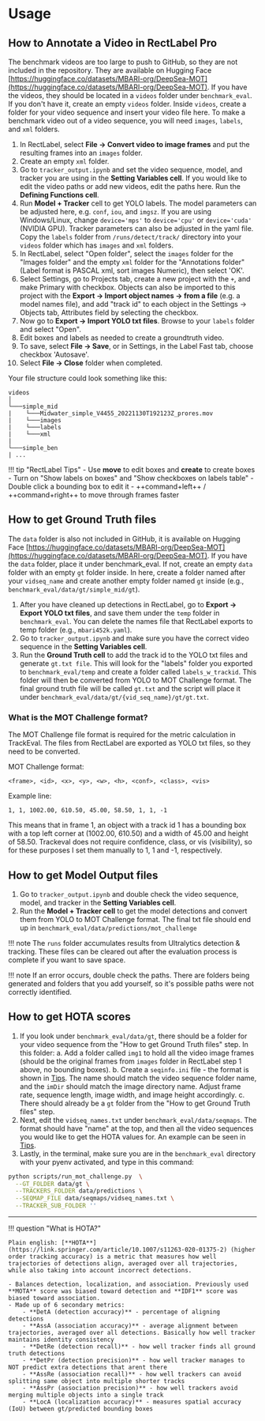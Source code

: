 # Usage 

## How to Annotate a Video in RectLabel Pro

The benchmark videos are too large to push to GitHub, so they are not included in the repository. They are available on Hugging Face [https://huggingface.co/datasets/MBARI-org/DeepSea-MOT](https://huggingface.co/datasets/MBARI-org/DeepSea-MOT). If you have the videos, they should be located in a `videos` folder under `benchmark_eval`. If you don't have it, create an empty `videos` folder. Inside `videos`, create a folder for your video sequence and insert your video file here. To make a benchmark video out of a video sequence, you will need `images`, `labels`, and `xml` folders. 

1. In RectLabel, select **File -> Convert video to image frames** and put the resulting frames into an `images` folder. 
2. Create an empty `xml` folder. 
3. Go to `tracker_output.ipynb` and set the video sequence, model, and tracker you are using in the **Setting Variables cell**. If you would like to edit the video paths or add new videos, edit the paths here. Run the **Defining Functions cell**.
4. Run **Model + Tracker** cell to get YOLO labels. The model parameters can be adjusted here, e.g. `conf`, `iou`, and `imgsz`. If you are using Windows/Linux, change `device='mps'` to `device='cpu'` or `device='cuda'` (NVIDIA GPU). Tracker parameters can also be adjusted in the yaml file. Copy the `labels` folder from `/runs/detect/track/` directory into your `videos` folder which has `images` and `xml` folders.
5. In RectLabel, select "Open folder", select the `images` folder for the "Images folder" and the empty `xml` folder for the "Annotations folder" (Label format is PASCAL xml, sort images Numeric), then select 'OK'.
6. Select Settings, go to Projects tab, create a new project with the `+`, and make Primary with checkbox. Objects can also be imported to this project with the **Export -> Import object names -> from a file** (e.g. a model names file), and add "track id" to each object in the Settings -> Objects tab, Attributes field by selecting the checkbox.
7. Now go to **Export -> Import YOLO txt files**. Browse to your `labels` folder and select "Open".
8. Edit boxes and labels as needed to create a groundtruth video.
9. To save, select **File -> Save**, or in Settings, in the Label Fast tab, choose checkbox 'Autosave'.
10. Select **File -> Close** folder when completed.

Your file structure could look something like this:

```
videos  
│
└───simple_mid
|    └───Midwater_simple_V4455_20221130T192123Z_prores.mov
|    └───images
|    └───labels  
|    └───xml
| 
└───simple_ben
| ...
```

!!! tip "RectLabel Tips"
    - Use **move** to edit boxes and **create** to create boxes
    - Turn on "Show labels on boxes" and "Show checkboxes on labels table"
    - Double click a bounding box to edit it
    - ++command+left++ / ++command+right++ to move through frames faster

## How to get Ground Truth files

The `data` folder is also not included in GitHub, it is available on Hugging Face [https://huggingface.co/datasets/MBARI-org/DeepSea-MOT](https://huggingface.co/datasets/MBARI-org/DeepSea-MOT). If you have the `data` folder, place it under benchmark_eval. If not, create an empty `data` folder with an empty `gt` folder inside. In here, create a folder named after your `vidseq_name` and create another empty folder named `gt` inside (e.g., `benchmark_eval/data/gt/simple_mid/gt`).

1. After you have cleaned up detections in RectLabel, go to **Export -> Export YOLO txt files**, and save them under the `temp` folder in `benchmark_eval`. You can delete the names file that RectLabel exports to temp folder (e.g., `mbari452k.yaml`).
2. Go to `tracker_output.ipynb` and make sure you have the correct video sequence in the **Setting Variables cell**.
3. Run the **Ground Truth cell** to add the track id to the YOLO txt files and generate `gt.txt file`. This will look for the "labels" folder you exported to `benchmark_eval/temp` and create a folder called `labels_w_trackid`. This folder will then be converted from YOLO to MOT Challenge format. The final ground truth file will be called `gt.txt` and the script will place it under `benchmark_eval/data/gt/{vid_seq_name}/gt/gt.txt`.

### What is the MOT Challenge format?

The MOT Challenge file format is required for the metric calculation in TrackEval. The files from RectLabel are exported as YOLO txt files, so they need to be converted. 

MOT Challenge format:

```
<frame>, <id>, <x>, <y>, <w>, <h>, <conf>, <class>, <vis>
```

Example line:

```
1, 1, 1002.00, 610.50, 45.00, 58.50, 1, 1, -1
```

This means that in frame 1, an object with a track id 1 has a bounding box with a top left corner at (1002.00, 610.50) and a width of 45.00 and height of 58.50. Trackeval does not require confidence, class, or vis (visibility), so for these purposes I set them manually to 1, 1 and -1, respectively. 


## How to get Model Output files
1. Go to `tracker_output.ipynb` and double check the video sequence, model, and tracker in the **Setting Variables cell**.
2. Run the **Model + Tracker cell** to get the model detections and convert them from YOLO to MOT Challenge format. The final txt file should end up in `benchmark_eval/data/predictions/mot_challenge`

!!! note
    The `runs` folder accumulates results from Ultralytics detection & tracking. These files can be cleared out after the evaluation process is complete if you want to save space.

!!! note
    If an error occurs, double check the paths. There are folders being generated and folders that you add yourself, so it's possible paths were not correctly identified.

## How to get HOTA scores
1. If you look under `benchmark_eval/data/gt`, there should be a folder for your video sequence from the "How to get Ground Truth files" step. In this folder:
    a. Add a folder called `img1` to hold all the video image frames (should be the original frames from `images` folder in RectLabel step 1 above, no bounding boxes).
    b. Create a `seqinfo.ini` file - the format is shown in [Tips](tips.md). The name should match the video sequence folder name, and the `imDir` should match the image directory name. Adjust frame rate, sequence length, image width, and image height accordingly. 
    c. There should already be a `gt` folder from the "How to get Ground Truth files" step. 
2. Next, edit the `vidseq_names.txt` under `benchmark_eval/data/seqmaps`. The format should have "name" at the top, and then all the video sequences you would like to get the HOTA values for. An example can be seen in [Tips](tips.md).
3. Lastly, in the terminal, make sure you are in the `benchmark_eval` directory with your pyenv activated, and type in this command:

```bash
python scripts/run_mot_challenge.py  \
  --GT_FOLDER data/gt \
  --TRACKERS_FOLDER data/predictions \
  --SEQMAP_FILE data/seqmaps/vidseq_names.txt \
  --TRACKER_SUB_FOLDER ''
```

---

!!! question "What is HOTA?"

    Plain english: [**HOTA**](https://link.springer.com/article/10.1007/s11263-020-01375-2) (higher order tracking accuracy) is a metric that measures how well trajectories of detections align, averaged over all trajectories, while also taking into account incorrect detections. 

    - Balances detection, localization, and association. Previously used **MOTA** score was biased toward detection and **IDF1** score was biased toward association.
    - Made up of 6 secondary metrics:
        - **DetA (detection accuracy)** - percentage of aligning detections
        - **AssA (association accuracy)** - average alignment between trajectories, averaged over all detections. Basically how well tracker maintains identity consistency
        - **DetRe (detection recall)** - how well tracker finds all ground truth detections
        - **DetPr (detection precision)** - how well tracker manages to NOT predict extra detections that arent there
        - **AssRe (association recall)** - how well trackers can avoid splitting same object into multiple shorter tracks
        - **AssPr (association precision)** - how well trackers avoid merging multiple objects into a single track
        - **LocA (localization accuracy)** - measures spatial accuracy (IoU) between gt/predicted bounding boxes
